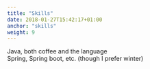 ```yaml
---
title: "Skills"
date: 2018-01-27T15:42:17+01:00
anchor: "skills"
weight: 9
---
```

Java, both coffee and the language<br>
Spring, Spring boot, etc. (though I prefer winter)